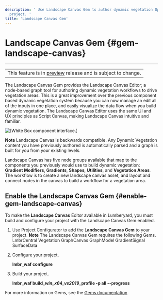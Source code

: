 ```yaml
---
description: ' Use Landscape Canvas Gem to author dynamic vegetation Open 3D Engine
  project. '
title: 'Landscape Canvas Gem'
---
```

# Landscape Canvas Gem {#gem-landscape-canvas}


****

|  |
| --- |
| This feature is in [preview](/docs/userguide/ly-glos-chap#preview) release and is subject to change\.  |

The Landscape Canvas Gem provides the Landscape Canvas Editor; a node\-based graph tool for authoring dynamic vegetation workflows to drive vegetation areas\. This is a great improvement over the previous component based dynamic vegetation system because you can now manage an edit all of the inputs in one place, and easily visualize the data flow when you build dynamic vegetation\. The Landscape Canvas Editor uses the same UI and UX principles as Script Canvas, making Landscape Canvas intuitive and familiar\.

![\[White Box component interface.\]](/images/user-guide/gems/landscape-canvas-demo.gif)

**Note**
Landscape Canvas is backwards compatible\. Any Dynamic Vegetation content you have previously authored is automatically parsed and a graph is built for you from your existing levels\.

Landscape Canvas has five node groups available that map to the components you previously would use to build dynamic vegetation: **Gradient Modifiers**, **Gradients**, **Shapes**, **Utilities**, and **Vegetation Areas**\. The workflow is to create a new landscape canvas asset, and layout and connect nodes in the canvas to build a workflow for a vegetation area\.

## Enable the Landscape Canvas Gem {#enable-gem-landscape-canvas}

To make the **Landscape Canvas** Editor available in Lumberyard, you must build and configure your project with the Landscape Canvas Gem enabled\.

1. Use Project Configurator to add the **Landscape Canvas Gem** to your project\.
**Note**
The Landscape Canvas Gem requires the following Gems\.
LmbrCentral
Vegetation
GraphCanvas
GraphModel
GradientSignal
SurfaceData

1. Configure your project\.

   **lmbr\_waf configure**

1. Build your project\.

   **lmbr\_waf build\_*win\_x64\_vs2019*\_profile \-p all \-\-progress**

For more information on Gems, see the [Gems documentation](/docs/user-guide/features/gems/_index.md)\.